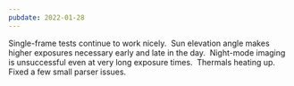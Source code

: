 ```yaml
---
pubdate: 2022-01-28
---
```


Single-frame tests continue to work nicely.  Sun elevation angle makes higher exposures necessary early and late in the day.  Night-mode imaging is unsuccessful even at very long exposure times.  Thermals heating up.  Fixed a few small parser issues.

